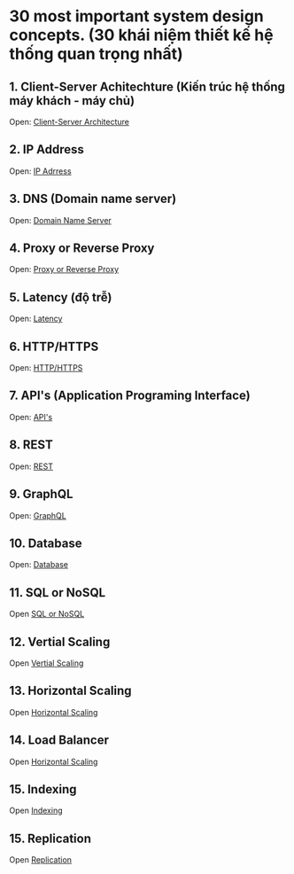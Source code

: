 # 30 most important system design concepts. (30 khái niệm thiết kế hệ thống quan trọng nhất)

## 1. Client-Server Achitechture (Kiến trúc hệ thống máy khách - máy chủ)

Open: [Client-Server Architecture](./1_client_server_architecture.md)

## 2. IP Address

Open: [IP Adrress](./2_ip_address.md)

## 3. DNS (Domain name server)

Open: [Domain Name Server](./3_dns.md)

## 4. Proxy or Reverse Proxy

Open: [Proxy or Reverse Proxy](./4_proxy.md)

## 5. Latency (độ trễ)

Open: [Latency](./5_latency.md)

## 6. HTTP/HTTPS

Open: [HTTP/HTTPS](./6_http_and_https.md)

## 7. API's (Application Programing Interface)

Open: [API's](./7_api.md)

## 8. REST

Open: [REST](./8_rest.md)

## 9. GraphQL

Open: [GraphQL](./9_graphql.md)

## 10. Database

Open: [Database](./10_database.md)

## 11. SQL or NoSQL

Open [SQL or NoSQL](./11_sql_or_nosql.md)

## 12. Vertial Scaling

Open [Vertial Scaling](./12_vertical_scaling.md)

## 13. Horizontal Scaling

Open [Horizontal Scaling](./13_horizontal_scaling.md)

## 14. Load Balancer

Open [Horizontal Scaling](./14_load_balancer.md)

## 15. Indexing

Open [Indexing](./15_indexing.md)

## 15. Replication

Open [Replication](./16_replication.md)

<!-- Link tutorial -->
 <!-- https://www.youtube.com/watch?v=s9Qh9fWeOAk -->
